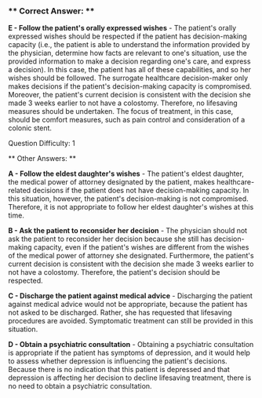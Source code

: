 ### ** Correct Answer: **

**E - Follow the patient's orally expressed wishes** - The patient's orally expressed wishes should be respected if the patient has decision-making capacity (i.e., the patient is able to understand the information provided by the physician, determine how facts are relevant to one's situation, use the provided information to make a decision regarding one's care, and express a decision). In this case, the patient has all of these capabilities, and so her wishes should be followed. The surrogate healthcare decision-maker only makes decisions if the patient's decision-making capacity is compromised. Moreover, the patient's current decision is consistent with the decision she made 3 weeks earlier to not have a colostomy. Therefore, no lifesaving measures should be undertaken. The focus of treatment, in this case, should be comfort measures, such as pain control and consideration of a colonic stent.

Question Difficulty: 1

** Other Answers: **

**A - Follow the eldest daughter's wishes** - The patient's eldest daughter, the medical power of attorney designated by the patient, makes healthcare-related decisions if the patient does not have decision-making capacity. In this situation, however, the patient's decision-making is not compromised. Therefore, it is not appropriate to follow her eldest daughter's wishes at this time.

**B - Ask the patient to reconsider her decision** - The physician should not ask the patient to reconsider her decision because she still has decision-making capacity, even if the patient's wishes are different from the wishes of the medical power of attorney she designated. Furthermore, the patient's current decision is consistent with the decision she made 3 weeks earlier to not have a colostomy. Therefore, the patient's decision should be respected.

**C - Discharge the patient against medical advice** - Discharging the patient against medical advice would not be appropriate, because the patient has not asked to be discharged. Rather, she has requested that lifesaving procedures are avoided. Symptomatic treatment can still be provided in this situation.

**D - Obtain a psychiatric consultation** - Obtaining a psychiatric consultation is appropriate if the patient has symptoms of depression, and it would help to assess whether depression is influencing the patient's decisions. Because there is no indication that this patient is depressed and that depression is affecting her decision to decline lifesaving treatment, there is no need to obtain a psychiatric consultation.

